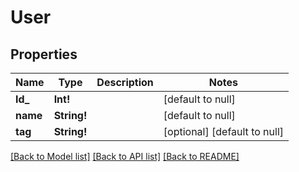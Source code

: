 # User

## Properties
Name | Type | Description | Notes
------------ | ------------- | ------------- | -------------
**Id_** | **Int!** |  | [default to null]
**name** | **String!** |  | [default to null]
**tag** | **String!** |  | [optional] [default to null]

[[Back to Model list]](../README.md#documentation-for-models) [[Back to API list]](../README.md#documentation-for-api-endpoints) [[Back to README]](../README.md)


